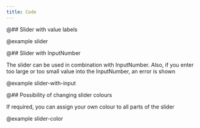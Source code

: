```yaml
---
title: Code
---
```


@## Slider with value labels

@example slider

@## Slider with InputNumber

The slider can be used in combination with InputNumber. Also, if you enter too large or too small value into the InputNumber, an error is shown

@example slider-with-input

@## Possibility of changing slider colours

If required, you can assign your own colour to all parts of the slider

@example slider-color
